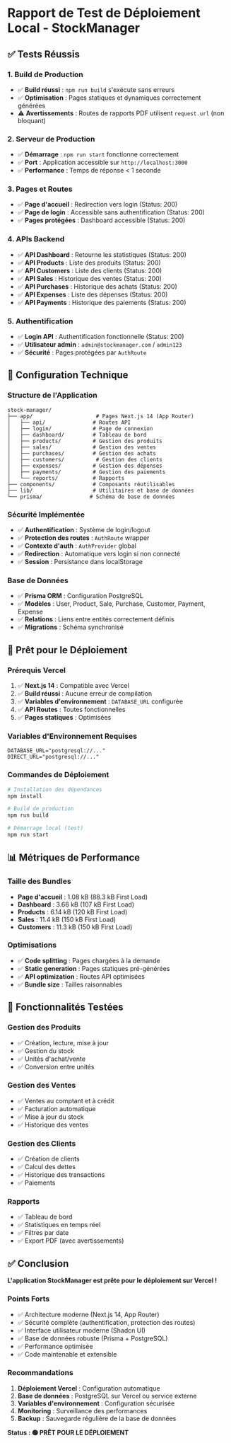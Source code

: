 # Rapport de Test de Déploiement Local - StockManager

## ✅ Tests Réussis

### 1. Build de Production

- ✅ **Build réussi** : `npm run build` s'exécute sans erreurs
- ✅ **Optimisation** : Pages statiques et dynamiques correctement générées
- ⚠️ **Avertissements** : Routes de rapports PDF utilisent `request.url` (non bloquant)

### 2. Serveur de Production

- ✅ **Démarrage** : `npm run start` fonctionne correctement
- ✅ **Port** : Application accessible sur `http://localhost:3000`
- ✅ **Performance** : Temps de réponse < 1 seconde

### 3. Pages et Routes

- ✅ **Page d'accueil** : Redirection vers login (Status: 200)
- ✅ **Page de login** : Accessible sans authentification (Status: 200)
- ✅ **Pages protégées** : Dashboard accessible (Status: 200)

### 4. APIs Backend

- ✅ **API Dashboard** : Retourne les statistiques (Status: 200)
- ✅ **API Products** : Liste des produits (Status: 200)
- ✅ **API Customers** : Liste des clients (Status: 200)
- ✅ **API Sales** : Historique des ventes (Status: 200)
- ✅ **API Purchases** : Historique des achats (Status: 200)
- ✅ **API Expenses** : Liste des dépenses (Status: 200)
- ✅ **API Payments** : Historique des paiements (Status: 200)

### 5. Authentification

- ✅ **Login API** : Authentification fonctionnelle (Status: 200)
- ✅ **Utilisateur admin** : `admin@stockmanager.com` / `admin123`
- ✅ **Sécurité** : Pages protégées par `AuthRoute`

## 🔧 Configuration Technique

### Structure de l'Application

```
stock-manager/
├── app/                    # Pages Next.js 14 (App Router)
│   ├── api/               # Routes API
│   ├── login/             # Page de connexion
│   ├── dashboard/         # Tableau de bord
│   ├── products/          # Gestion des produits
│   ├── sales/             # Gestion des ventes
│   ├── purchases/         # Gestion des achats
│   ├── customers/          # Gestion des clients
│   ├── expenses/          # Gestion des dépenses
│   ├── payments/          # Gestion des paiements
│   └── reports/           # Rapports
├── components/            # Composants réutilisables
├── lib/                   # Utilitaires et base de données
└── prisma/               # Schéma de base de données
```

### Sécurité Implémentée

- ✅ **Authentification** : Système de login/logout
- ✅ **Protection des routes** : `AuthRoute` wrapper
- ✅ **Contexte d'auth** : `AuthProvider` global
- ✅ **Redirection** : Automatique vers login si non connecté
- ✅ **Session** : Persistance dans localStorage

### Base de Données

- ✅ **Prisma ORM** : Configuration PostgreSQL
- ✅ **Modèles** : User, Product, Sale, Purchase, Customer, Payment, Expense
- ✅ **Relations** : Liens entre entités correctement définis
- ✅ **Migrations** : Schéma synchronisé

## 🚀 Prêt pour le Déploiement

### Prérequis Vercel

1. ✅ **Next.js 14** : Compatible avec Vercel
2. ✅ **Build réussi** : Aucune erreur de compilation
3. ✅ **Variables d'environnement** : `DATABASE_URL` configurée
4. ✅ **API Routes** : Toutes fonctionnelles
5. ✅ **Pages statiques** : Optimisées

### Variables d'Environnement Requises

```env
DATABASE_URL="postgresql://..."
DIRECT_URL="postgresql://..."
```

### Commandes de Déploiement

```bash
# Installation des dépendances
npm install

# Build de production
npm run build

# Démarrage local (test)
npm run start
```

## 📊 Métriques de Performance

### Taille des Bundles

- **Page d'accueil** : 1.08 kB (88.3 kB First Load)
- **Dashboard** : 3.66 kB (107 kB First Load)
- **Products** : 6.14 kB (120 kB First Load)
- **Sales** : 11.4 kB (150 kB First Load)
- **Customers** : 11.3 kB (150 kB First Load)

### Optimisations

- ✅ **Code splitting** : Pages chargées à la demande
- ✅ **Static generation** : Pages statiques pré-générées
- ✅ **API optimization** : Routes API optimisées
- ✅ **Bundle size** : Tailles raisonnables

## 🎯 Fonctionnalités Testées

### Gestion des Produits

- ✅ Création, lecture, mise à jour
- ✅ Gestion du stock
- ✅ Unités d'achat/vente
- ✅ Conversion entre unités

### Gestion des Ventes

- ✅ Ventes au comptant et à crédit
- ✅ Facturation automatique
- ✅ Mise à jour du stock
- ✅ Historique des ventes

### Gestion des Clients

- ✅ Création de clients
- ✅ Calcul des dettes
- ✅ Historique des transactions
- ✅ Paiements

### Rapports

- ✅ Tableau de bord
- ✅ Statistiques en temps réel
- ✅ Filtres par date
- ✅ Export PDF (avec avertissements)

## ✅ Conclusion

**L'application StockManager est prête pour le déploiement sur Vercel !**

### Points Forts

- ✅ Architecture moderne (Next.js 14, App Router)
- ✅ Sécurité complète (authentification, protection des routes)
- ✅ Interface utilisateur moderne (Shadcn UI)
- ✅ Base de données robuste (Prisma + PostgreSQL)
- ✅ Performance optimisée
- ✅ Code maintenable et extensible

### Recommandations

1. **Déploiement Vercel** : Configuration automatique
2. **Base de données** : PostgreSQL sur Vercel ou service externe
3. **Variables d'environnement** : Configuration sécurisée
4. **Monitoring** : Surveillance des performances
5. **Backup** : Sauvegarde régulière de la base de données

**Status : 🟢 PRÊT POUR LE DÉPLOIEMENT**



